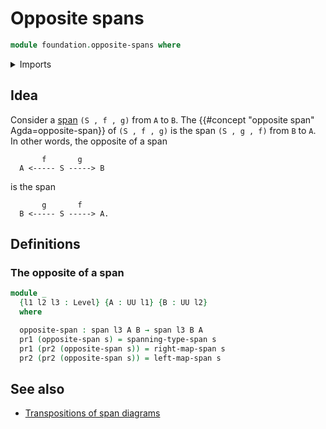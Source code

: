 # Opposite spans

```agda
module foundation.opposite-spans where
```

<details><summary>Imports</summary>

```agda
open import foundation.dependent-pair-types
open import foundation.spans
open import foundation.universe-levels
```

</details>

## Idea

Consider a [span](foundation.spans.md) `(S , f , g)` from `A` to `B`. The {{#concept "opposite span" Agda=opposite-span}} of `(S , f , g)` is the span `(S , g , f)` from `B` to `A`. In other words, the opposite of a span

```text
       f       g
  A <----- S -----> B
```

is the span

```text
       g       f
  B <----- S -----> A.
```

## Definitions

### The opposite of a span

```agda
module _
  {l1 l2 l3 : Level} {A : UU l1} {B : UU l2}
  where

  opposite-span : span l3 A B → span l3 B A
  pr1 (opposite-span s) = spanning-type-span s
  pr1 (pr2 (opposite-span s)) = right-map-span s
  pr2 (pr2 (opposite-span s)) = left-map-span s
```

## See also

- [Transpositions of span diagrams](foundation.transposition-span-diagrams.md)


